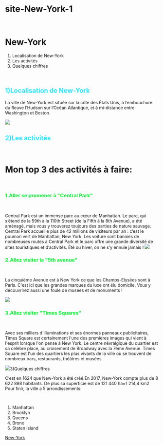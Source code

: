 # site-New-York-1
<!DOCTYPE html>
<html>
<head>
<meta charset = "utf-8">
<title>Page Title</title>
<style>

h1{
     color:rgb(255,7,7);
}
h2 {
     color:rgb(42,230,255);
}
h3 {
    color:rgb(0,250,46);
}

body{
background-color: rgb(188,185,185);
}

</style>
</head>
<body>
​
<h1>New-York</h1>
<ol>
    <li> Localisation de New-York</li>
    <li> Les activités</li>
    <li> Quelques chiffres</li>
</ol>
​
<h2>1)Localisation de New-York</h2>
<p>La ville de New-York est située sur la côte des États Unis, à l’embouchure du fleuve l’Hudson sur l’Océan Atlantique, et à mi-distance entre Washington et Boston.
</p>

<img src="http://media.rtl.fr/online/image/2011/0214/7660051567_carte-de-localisation-de-new-york-etats-unis.jpg">
​
​
<h2>2)Les activités</h2>
​
<h1>Mon top 3 des activités à faire:</h1>
​
<h3>1.Aller se promener à "Central Park"</h2>
​
<p>Central Park est un immense parc au cœur de Manhattan. Le parc, qui s’étend de la 59th à la 110th Street (de la Fifth à la 8th Avenue), a été aménagé, mais vous y trouverez toujours des parties de nature sauvage. Central Park accueille plus de 42 millions de visiteurs par an : c’est le poumon vert de Manhattan, New York. Les voiture sont bannies de nombreuses routes à Central Park et le parc offre une grande diversité de sites touristiques et d’activités. Été ou hiver, on ne s’y ennuie jamais !

<img src="https://untappedcities.com/wp-content/uploads/2018/09/central-park-aerial-untapped-cities1-1-1.jpg">
​

<h3>2.Allez visiter la "5th avenue"</h2>
​
<p>La cinquième Avenue est à New York ce que les Champs-Elysées sont à Paris. C'est ici que les grandes marques du luxe ont élu domicile. Vous y découvrirez aussi une foule de musées et de monuments !</p>
​
<img src="https://www.tripsavvy.com/thmb/dXJa24nikzKiK0wclFLljxoXqkA=/950x0/filters:no_upscale():max_bytes(150000):strip_icc()/5th-ave-NYC-5a9038543de42300371674a7.jpg">
​
<h3>3.Allez visiter "Times Squares"</h2>
​
<p>Avec ses milliers d'illuminations et ses énormes panneaux publicitaires, Times Square est certainement l'une des premières images qui vient à l'esprit lorsque l'on pense à New York. Le centre névralgique du quartier est sa célèbre place, au croisement de Broadway avec la 7ème Avenue. Times Square est l'un des quartiers les plus vivants de la ville où se trouvent de nombreux bars, restaurants, théâtres et musées.</p>
​
<img src="https://img.ev.mu/images/attractions/7563/960x640/399778.jpg"
<h2>3)Quelques chiffres</h2>
​
<p>C’est en 1624 que New-York a été créé.En 2017, New-York compte plus de 8 622 898 habitants. De plus sa superficie est de 121 440 ha=1 214,4 km2 Pour finir, la ville a 5 arrondissements:</p>
​
<ol>
    <li>Manhattan</li>
    <li>Brooklyn</li>
    <li>Queens</li>
    <li>Bronx</li>
    <li>Staten Island</li>
</ol>

<a href="https://www1.nyc.gov">
  New-York
</a>

